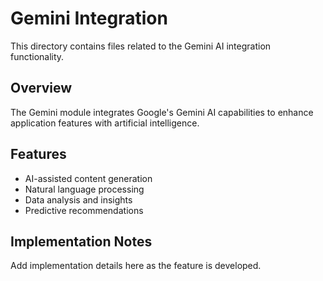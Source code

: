 # Gemini Integration

This directory contains files related to the Gemini AI integration functionality.

## Overview

The Gemini module integrates Google's Gemini AI capabilities to enhance application features with artificial intelligence.

## Features

- AI-assisted content generation
- Natural language processing
- Data analysis and insights
- Predictive recommendations

## Implementation Notes

Add implementation details here as the feature is developed.
